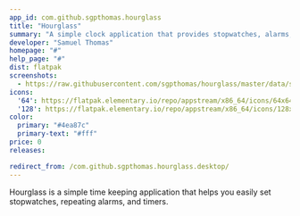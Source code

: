 ```yaml
---
app_id: com.github.sgpthomas.hourglass
title: "Hourglass"
summary: "A simple clock application that provides stopwatches, alarms, and timers"
developer: "Samuel Thomas"
homepage: "#"
help_page: "#"
dist: flatpak
screenshots:
  - https://raw.githubusercontent.com/sgpthomas/hourglass/master/data/screenshots/alarm.png
icons:
  '64': https://flatpak.elementary.io/repo/appstream/x86_64/icons/64x64/com.github.sgpthomas.hourglass.png
  '128': https://flatpak.elementary.io/repo/appstream/x86_64/icons/128x128/com.github.sgpthomas.hourglass.png
color:
  primary: "#4ea87c"
  primary-text: "#fff"
price: 0
releases:

redirect_from: /com.github.sgpthomas.hourglass.desktop/
---
```


<p>Hourglass is a simple time keeping application that helps you easily set stopwatches, repeating alarms, and timers.</p>